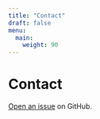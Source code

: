 ```yaml
---
title: "Contact"
draft: false
menu:
  main:
    weight: 90
---
```


# Contact

[Open an issue](https://github.com/terskayl/hugo-mock-landing-page-autodeployed/issues/new) on GitHub.
